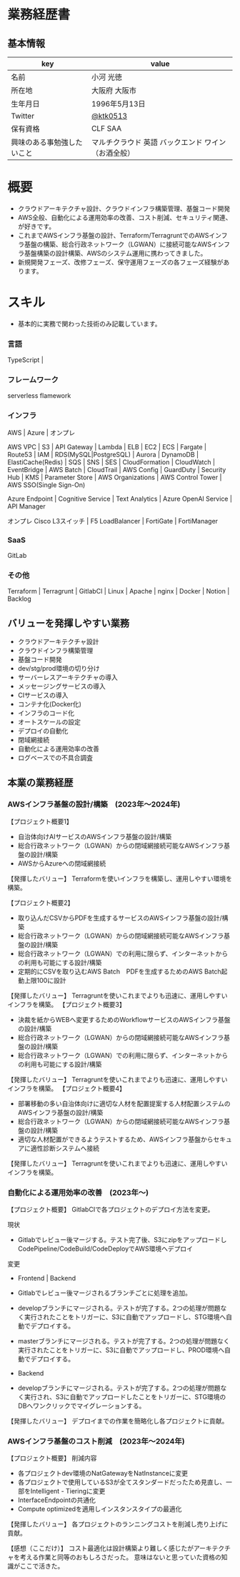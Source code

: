 # 業務経歴書

## 基本情報
|key|value|
|---|---|
|名前|小河 光徳|
|所在地|大阪府 大阪市|
|生年月日|1996年5月13日|
|Twitter|[@ktk0513](https://twitter.com/ktk0513)|
|保有資格| CLF SAA|
|興味のある事勉強したいこと| マルチクラウド 英語 バックエンド ワイン（お酒全般）|

# 概要
- クラウドアーキテクチャ設計、クラウドインフラ構築管理、基盤コード開発
- AWS全般、自動化による運用効率の改善、コスト削減、セキュリティ関連、が好きです。
- これまでAWSインフラ基盤の設計、Terraform/TerragruntでのAWSインフラ基盤の構築、総合行政ネットワーク（LGWAN）に接続可能なAWSインフラ基盤構築の設計構築、AWSのシステム運用に携わってきました。
- 新規開発フェーズ、改修フェーズ、保守運用フェーズの各フェーズ経験があります。


# スキル
- 基本的に実務で関わった技術のみ記載しています。

### 言語
TypeScript |

### フレームワーク
serverless flamework

### インフラ
AWS | Azure | オンプレ

AWS
VPC | S3 | API Gateway | Lambda | ELB | EC2 | ECS | Fargate | Route53 | IAM | RDS(MySQL|PostgreSQL) | Aurora | DynamoDB | ElastiCache(Redis) | SQS | SNS | SES |  CloudFormation | CloudWatch | EventBridge | AWS Batch | CloudTrail | AWS Config | GuardDuty | Security Hub | KMS | Parameter Store | AWS Organizations | AWS Control Tower | AWS SSO(Single Sign-On)

Azure
Endpoint | Cognitive Service | Text Analytics | Azure OpenAI Service | API Manager 

オンプレ
Cisco L3スイッチ | F5 LoadBalancer | FortiGate | FortiManager 
### SaaS
GitLab

### その他
Terraform | Terragrunt | GitlabCI | Linux | Apache | nginx | Docker | Notion | Backlog 

## バリューを発揮しやすい業務
- クラウドアーキテクチャ設計
- クラウドインフラ構築管理
- 基盤コード開発
- dev/stg/prod環境の切り分け
- サーバーレスアーキテクチャの導入
- メッセージングサービスの導入
- CIサービスの導入
- コンテナ化(Docker化)
- インフラのコード化
- オートスケールの設定
- デプロイの自動化
- 閉域網接続
- 自動化による運用効率の改善
- ログベースでの不具合調査
  

## 本業の業務経歴

### AWSインフラ基盤の設計/構築　(2023年〜2024年)
【プロジェクト概要1】
- 自治体向けAIサービスのAWSインフラ基盤の設計/構築
- 総合行政ネットワーク（LGWAN）からの閉域網接続可能なAWSインフラ基盤の設計/構築
- AWSからAzureへの閉域網接続

【発揮したバリュー】
Terraformを使いインフラを構築し、運用しやすい環境を構築。

【プロジェクト概要2】
- 取り込んだCSVからPDFを生成するサービスのAWSインフラ基盤の設計/構築
- 総合行政ネットワーク（LGWAN）からの閉域網接続可能なAWSインフラ基盤の設計/構築
- 総合行政ネットワーク（LGWAN）での利用に限らず、インターネットからの利用も可能にする設計/構築
- 定期的にCSVを取り込むAWS Batch　PDFを生成するためのAWS Batch起動上限100に設計

【発揮したバリュー】
Terragruntを使いこれまでよりも迅速に、運用しやすいインフラを構築。
【プロジェクト概要3】
- 決裁を紙からWEBへ変更するためのWorkflowサービスのAWSインフラ基盤の設計/構築
- 総合行政ネットワーク（LGWAN）からの閉域網接続可能なAWSインフラ基盤の設計/構築
- 総合行政ネットワーク（LGWAN）での利用に限らず、インターネットからの利用も可能にする設計/構築

【発揮したバリュー】
Terragruntを使いこれまでよりも迅速に、運用しやすいインフラを構築。
【プロジェクト概要4】
- 部署移動の多い自治体向けに適切な人材を配置提案する人材配置システムのAWSインフラ基盤の設計/構築
- 総合行政ネットワーク（LGWAN）からの閉域網接続可能なAWSインフラ基盤の設計/構築
- 適切な人材配置ができるようテストするため、AWSインフラ基盤からセキュアに適性診断システムへ接続

【発揮したバリュー】
Terragruntを使いこれまでよりも迅速に、運用しやすいインフラを構築。

### 自動化による運用効率の改善　(2023年〜)
【プロジェクト概要】
GitlabCIで各プロジェクトのデプロイ方法を変更。

現状　
- Gitlabでレビュー後マージする。テスト完了後、S3にzipをアップロードしCodePipeline/CodeBuild/CodeDeployでAWS環境へデプロイ  

変更　
- Frontend | Backend
- Gitlabでレビュー後マージされるブランチごとに処理を追加。
- developブランチにマージされる。テストが完了する。2つの処理が問題なく実行されたことをトリガーに、S3に自動でアップロードし、STG環境へ自動でデプロイする。　　　
- masterブランチにマージされる。テストが完了する。2つの処理が問題なく実行されたことをトリガーに、S3に自動でアップロードし、PROD環境へ自動でデプロイする。
  
- Backend
- developブランチにマージされる。テストが完了する。2つの処理が問題なく実行され、S3に自動でアップロードしたことをトリガーに、STG環境のDBへワンクリックでマイグレーションする。　　　


【発揮したバリュー】
デプロイまでの作業を簡略化し各プロジェクトに貢献。

### AWSインフラ基盤のコスト削減　(2023年〜2024年)
【プロジェクト概要】
削減内容
- 各プロジェクトdev環境のNatGatewayをNatInstanceに変更
- 各プロジェクトで使用しているS3が全てスタンダードだったため見直し、一部をIntelligent - Tieringに変更
- InterfaceEndpointの共通化
- Compute optimizedを適用しインスタンスタイプの最適化

【発揮したバリュー】
各プロジェクトのランニングコストを削減し売り上げに貢献。

【感想（ここだけ）】
コスト最適化は設計構築より難しく感じたがアーキテクチャを考える作業と同等のおもしろさだった。
意味はないと思っていた資格の知識がここで活きた。
